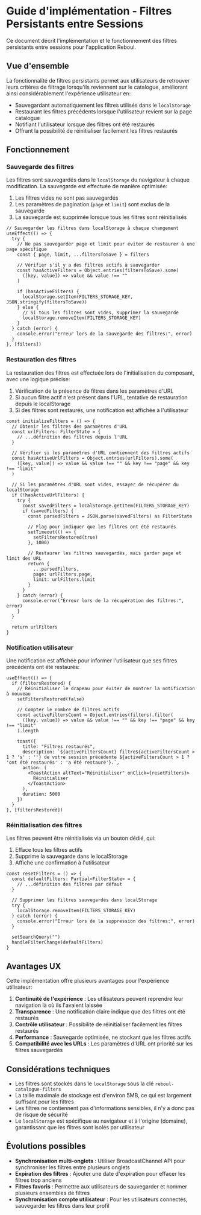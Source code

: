 # Guide d'implémentation - Filtres Persistants entre Sessions

Ce document décrit l'implémentation et le fonctionnement des filtres persistants entre sessions pour l'application Reboul.

## Vue d'ensemble

La fonctionnalité de filtres persistants permet aux utilisateurs de retrouver leurs critères de filtrage lorsqu'ils reviennent sur le catalogue, améliorant ainsi considérablement l'expérience utilisateur en:

- Sauvegardant automatiquement les filtres utilisés dans le `localStorage`
- Restaurant les filtres précédents lorsque l'utilisateur revient sur la page catalogue
- Notifiant l'utilisateur lorsque des filtres ont été restaurés
- Offrant la possibilité de réinitialiser facilement les filtres restaurés

## Fonctionnement

### Sauvegarde des filtres

Les filtres sont sauvegardés dans le `localStorage` du navigateur à chaque modification. La sauvegarde est effectuée de manière optimisée:

1. Les filtres vides ne sont pas sauvegardés
2. Les paramètres de pagination (`page` et `limit`) sont exclus de la sauvegarde
3. La sauvegarde est supprimée lorsque tous les filtres sont réinitialisés

```tsx
// Sauvegarder les filtres dans localStorage à chaque changement
useEffect(() => {
  try {
    // Ne pas sauvegarder page et limit pour éviter de restaurer à une page spécifique
    const { page, limit, ...filtersToSave } = filters
    
    // Vérifier s'il y a des filtres actifs à sauvegarder
    const hasActiveFilters = Object.entries(filtersToSave).some(
      ([key, value]) => value && value !== ""
    )
    
    if (hasActiveFilters) {
      localStorage.setItem(FILTERS_STORAGE_KEY, JSON.stringify(filtersToSave))
    } else {
      // Si tous les filtres sont vides, supprimer la sauvegarde
      localStorage.removeItem(FILTERS_STORAGE_KEY)
    }
  } catch (error) {
    console.error("Erreur lors de la sauvegarde des filtres:", error)
  }
}, [filters])
```

### Restauration des filtres

La restauration des filtres est effectuée lors de l'initialisation du composant, avec une logique précise:

1. Vérification de la présence de filtres dans les paramètres d'URL
2. Si aucun filtre actif n'est présent dans l'URL, tentative de restauration depuis le localStorage
3. Si des filtres sont restaurés, une notification est affichée à l'utilisateur

```tsx
const initializeFilters = () => {
  // Obtenir les filtres des paramètres d'URL
  const urlFilters: FilterState = {
    // ...définition des filtres depuis l'URL
  }

  // Vérifier si les paramètres d'URL contiennent des filtres actifs
  const hasActiveUrlFilters = Object.entries(urlFilters).some(
    ([key, value]) => value && value !== "" && key !== "page" && key !== "limit"
  )

  // Si les paramètres d'URL sont vides, essayer de récupérer du localStorage
  if (!hasActiveUrlFilters) {
    try {
      const savedFilters = localStorage.getItem(FILTERS_STORAGE_KEY)
      if (savedFilters) {
        const parsedFilters = JSON.parse(savedFilters) as FilterState
        
        // Flag pour indiquer que les filtres ont été restaurés
        setTimeout(() => {
          setFiltersRestored(true)
        }, 1000)
        
        // Restaurer les filtres sauvegardés, mais garder page et limit des URL
        return {
          ...parsedFilters,
          page: urlFilters.page,
          limit: urlFilters.limit
        }
      }
    } catch (error) {
      console.error("Erreur lors de la récupération des filtres:", error)
    }
  }

  return urlFilters
}
```

### Notification utilisateur

Une notification est affichée pour informer l'utilisateur que ses filtres précédents ont été restaurés:

```tsx
useEffect(() => {
  if (filtersRestored) {
    // Réinitialiser le drapeau pour éviter de montrer la notification à nouveau
    setFiltersRestored(false)
    
    // Compter le nombre de filtres actifs
    const activeFiltersCount = Object.entries(filters).filter(
      ([key, value]) => value && value !== "" && key !== "page" && key !== "limit"
    ).length
    
    toast({
      title: "Filtres restaurés",
      description: `${activeFiltersCount} filtre${activeFiltersCount > 1 ? 's' : ''} de votre session précédente ${activeFiltersCount > 1 ? 'ont été restaurés' : 'a été restauré'}.`,
      action: (
        <ToastAction altText="Réinitialiser" onClick={resetFilters}>
          Réinitialiser
        </ToastAction>
      ),
      duration: 5000
    })
  }
}, [filtersRestored])
```

### Réinitialisation des filtres

Les filtres peuvent être réinitialisés via un bouton dédié, qui:
1. Efface tous les filtres actifs
2. Supprime la sauvegarde dans le localStorage
3. Affiche une confirmation à l'utilisateur

```tsx
const resetFilters = () => {
  const defaultFilters: Partial<FilterState> = {
    // ...définition des filtres par défaut
  }
  
  // Supprimer les filtres sauvegardés dans localStorage
  try {
    localStorage.removeItem(FILTERS_STORAGE_KEY)
  } catch (error) {
    console.error("Erreur lors de la suppression des filtres:", error)
  }
  
  setSearchQuery("")
  handleFilterChange(defaultFilters)
}
```

## Avantages UX

Cette implémentation offre plusieurs avantages pour l'expérience utilisateur:

1. **Continuité de l'expérience** : Les utilisateurs peuvent reprendre leur navigation là où ils l'avaient laissée
2. **Transparence** : Une notification claire indique que des filtres ont été restaurés
3. **Contrôle utilisateur** : Possibilité de réinitialiser facilement les filtres restaurés
4. **Performance** : Sauvegarde optimisée, ne stockant que les filtres actifs
5. **Compatibilité avec les URLs** : Les paramètres d'URL ont priorité sur les filtres sauvegardés

## Considérations techniques

- Les filtres sont stockés dans le `localStorage` sous la clé `reboul-catalogue-filters`
- La taille maximale de stockage est d'environ 5MB, ce qui est largement suffisant pour les filtres
- Les filtres ne contiennent pas d'informations sensibles, il n'y a donc pas de risque de sécurité
- Le `localStorage` est spécifique au navigateur et à l'origine (domaine), garantissant que les filtres sont isolés par utilisateur

## Évolutions possibles

- **Synchronisation multi-onglets** : Utiliser BroadcastChannel API pour synchroniser les filtres entre plusieurs onglets
- **Expiration des filtres** : Ajouter une date d'expiration pour effacer les filtres trop anciens
- **Filtres favoris** : Permettre aux utilisateurs de sauvegarder et nommer plusieurs ensembles de filtres
- **Synchronisation compte utilisateur** : Pour les utilisateurs connectés, sauvegarder les filtres dans leur profil 